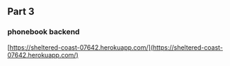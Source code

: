 ## Part 3
### phonebook backend
[https://sheltered-coast-07642.herokuapp.com/](https://sheltered-coast-07642.herokuapp.com/)
